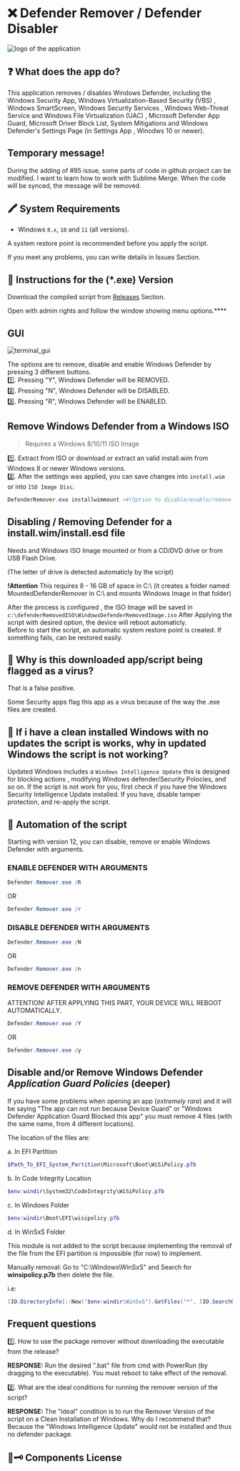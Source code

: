 # ❌️ Defender Remover / Defender Disabler

![logo of the application](https://user-images.githubusercontent.com/79479952/239704528-c017473e-1d2a-4d4a-a215-bf71d137b86a.png)

## ❓️ What does the app do?

This application removes / disables Windows Defender, including the Windows Security App, Windows Virtualization-Based Security (VBS) , Windows SmartScreen, Windows Security Services , Windows Web-Threat Service and Windows File Virtualization (UAC) , Microsoft Defender App Guard, Microsoft Driver Block List, System Mitigations and Windows Defender's Settings Page (in Settings App , Winodws 10 or newer).

## Temporary message!
During the adding of #85 issue, some parts of code in github project can be modified. I want to learn how to work with Sublime Merge.
When the code will be synced, the message will be removed.


## 🖍 System Requirements

* Windows `8.x`, `10` and `11`  (all versions).
  
A system restore point is recommended before you apply the script.
  
  If you meet any problems, you can write details in Issues Section.

## 📃 Instructions for the (*.exe) Version

Download the compiled script from [Releases](https://github.com/jbara2002/windows-defender-remover/releases) Section.

Open with admin rights and follow the window showing menu options.****

## GUI
![terminal_gui](https://github.com/jbara2002/windows-defender-remover/assets/76656855/c0823459-8894-42bc-a3bc-ada6945a6b40)

The options are to remove, disable and enable Windows Defender by pressing 3 different buttons.  
1️⃣. Pressing "Y", Windows Defender will be REMOVED.  
2️⃣. Pressing "N", Windows Defender will be DISABLED.  
3️⃣. Pressing "R", Windows Defender will be ENABLED.

## Remove Windows Defender from a Windows ISO

>Requires a Windows 8/10/11 ISO Image
>
1️⃣. Extract from ISO or download or extract an valid install.wim from Windows 8 or newer Windows versions.  
2️⃣. After the settings was applied, you can save changes into ```install.wim``` or into ```ISO Image Disc```. 

```PowerShell
DefenderRemover.exe installwimmount <#(Option to disable/enable/remove defender from .wim image)#> export.iso
```

## Disabling / Removing Defender for a install.wim/install.esd file

Needs and Windows ISO Image mounted or from a CD/DVD drive or from USB Flash Drive.

(The letter of drive is detected automaticly by the script)

**!Attention**  This requires 8 - 16 GB of space in C:\ (it creates a folder named MountedDefenderRemover in C:\ and mounts Windows Image in that folder)

After the process is configured , the ISO Image will be saved in ``` c:\defenderRemovedISO\WindowsDefenderRemovedImage.iso ```
After Applying the script with desired option, the device will reboot automaticly.  
Before to start the script, an automatic system restore point is created. If something fails, can be restored easily.  

## 🛑 Why is this downloaded app/script being flagged as a virus?

That is a false positive.

Some Security apps flag this app as a virus because  of the way the .exe files are created.

## 🛑 If i have a clean installed Windows with no updates the script is works, why in updated Windows the script is not working?

Updated Windows includes a ``` Windows Intelligence Update ``` this is designed for blocking actions , modifying Windows defender/Security Polocies, and so on. 
If the script is not work for you, first check if you have the Windows Security Intelligence Update installed. If you have, disable tamper protection, and re-apply the script.
  
## 📃 Automation of the script

Starting with version  12, you can disable, remove or enable Windows Defender with arguments.  

### **ENABLE DEFENDER WITH ARGUMENTS**

```PowerShell
Defender.Remover.exe /R
```

OR

```PowerShell
Defender.Remover.exe /r
```

### **DISABLE DEFENDER WITH ARGUMENTS**  

```PowerShell
Defender.Remover.exe /N
```

OR

```PowerShell
Defender.Remover.exe /n
```

### **REMOVE DEFENDER WITH ARGUMENTS**  

ATTENTION! AFTER APPLYING THIS PART, YOUR DEVICE WILL REBOOT AUTOMATICALLY.

```PowerShell
Defender.Remover.exe /Y
```

OR

```PowerShell
Defender.Remover.exe /y
```

## Disable and/or Remove Windows Defender *Application Guard Policies* (deeper)

If you have some problems when opening an app (*extremely rare*) and it will be saying "The app can not run because Device Guard" or "Windows Defender Application Guard Blocked this app" you must remove 4 files (with the same name, from 4 different locations).

The location of the files are:

a. In EFI Partition

```PowerShell
$Path_To_EFI_System_Partition\Microsoft\Boot\WiSiPolicy.p7b
```

b. In Code Integrity Location

```PowerShell
$env:windir\System32\CodeIntegrity\WiSiPolicy.p7b
```

c. In Windows Folder

```PowerShell
$env:windir\Boot\EFI\wisipolicy.p7b
```

d. In WinSxS Folder

This module is not added to the script because implementing the removal of the file from the EFI partition is impossible (for now) to implement.

 Manually removal: Go to "C:\Windows\WinSxS" and Search for **winsipolicy.p7b** then delete the file.

i.e:

```PowerShell
[IO.DirectoryInfo]::New("$env:windir\WinSxS").GetFiles("*", [IO.SearchOption]::AllDirectories).Where({ $_.Name -eq "winsipolicy.p7b" }) | Remove-Item -Force
```

## **Frequent questions**

1️⃣. How to use the package remover without downloading the executable from the release?

**RESPONSE:** Run the desired ".bat" file from cmd with PowerRun (by dragging to the executable). You must reboot to take effect of the removal.

2️⃣.  What are the ideal conditions for running the remover version of the script?

**RESPONSE:** The "ideal" condition is to run the Remover Version of the script on a Clean Installation of Windows. Why do I recommend that? Because the "Windows Intelligence Update" would not be installed and thus no defender package.

## 📄🗝 Components License
